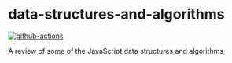 # data-structures-and-algorithms
<p>
<a href="https://github.com/shadrqen/ds-n-algos/actions" target="_blank" rel="noopener noreferrer"><img src="https://github.com/shadrqen/essayspring/actions/workflows/ci.yml/badge.svg?branch=main" alt="github-actions"></a>

[//]: # (![Coverage Badge]&#40;https://img.shields.io/endpoint?url=https://gist.githubusercontent.com/shadrqen/70073be25dba9388f84d9f68c421134b/raw/shadrqen__pull_8.json&#41;)
</p>

A review of some of the JavaScript data structures and algorithms


